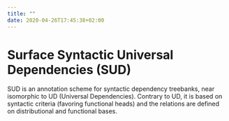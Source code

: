 ```yaml
---
title: ""
date: 2020-04-26T17:45:38+02:00
---
```


# Surface Syntactic Universal Dependencies (SUD)

SUD is an annotation scheme for syntactic dependency treebanks, near isomorphic to UD (Universal Dependencies). Contrary to UD, it is based on syntactic criteria (favoring functional heads) and the relations are defined on distributional and functional bases.


